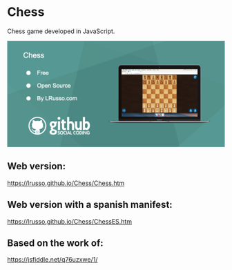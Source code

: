 # Chess

Chess game developed in JavaScript.

![alt screenshot](https://raw.githubusercontent.com/lrusso/Chess/master/Chess.png)

## Web version:

https://lrusso.github.io/Chess/Chess.htm

## Web version with a spanish manifest:

https://lrusso.github.io/Chess/ChessES.htm

## Based on the work of:

https://jsfiddle.net/q76uzxwe/1/

